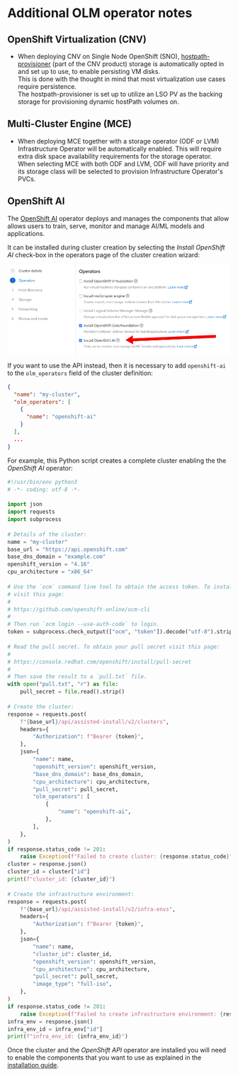 # Additional OLM operator notes

## OpenShift Virtualization (CNV)
- When deploying CNV on Single Node OpenShift (SNO), [hostpath-provisioner](https://github.com/kubevirt/hostpath-provisioner) (part of the CNV product) storage is automatically opted in and set up to use, to enable persisting VM disks.  
This is done with the thought in mind that most virtualization use cases require persistence.  
The hostpath-provisioner is set up to utilize an LSO PV as the backing storage for provisioning dynamic hostPath volumes on.

## Multi-Cluster Engine (MCE)

- When deploying MCE together with a storage operator (ODF or LVM) Infrastructure Operator will be automatically
enabled. This will require extra disk space availability requirements for the storage operator.
When selecting MCE with both ODF and LVM, ODF will have priority and its storage class will be selected to provision Infrastructure Operator's PVCs.

## OpenShift AI

The [OpenShift AI](https://www.redhat.com/en/technologies/cloud-computing/openshift/openshift-ai)
operator deploys and manages the components that allow allows users to train, serve, monitor and
manage AI/ML models and applications.

It can be installed during cluster creation by selecting the _Install OpenShift AI_ check-box in the
operators page of the cluster creation wizard:

![Enabling OpenShift AI in the UI](img/openshift_ai_operator_in_the_ui.png)

If you want to use the API instead, then it is necessary to add `openshift-ai` to the
`olm_operators` field of the cluster definition:

```json
{
  "name": "my-cluster",
  "olm_operators": [
    {
      "name": "openshift-ai"
    }
  ],
  ...
}
```

For example, this Python script creates a complete cluster enabling the the _OpenShift AI_ operator:

```python
#!/usr/bin/env python3
# -*- coding: utf-8 -*-

import json
import requests
import subprocess

# Details of the cluster:
name = "my-cluster"
base_url = "https://api.openshift.com"
base_dns_domain = "example.com"
openshift_version = "4.16"
cpu_architecture = "x86_64"

# Use the `ocm` command line tool to obtain the access token. To install the `ocm` command line tool
# visit this page:
#
# https://github.com/openshift-online/ocm-cli
#
# Then run `ocm login --use-auth-code` to login.
token = subprocess.check_output(["ocm", "token"]).decode("utf-8").strip()

# Read the pull secret. To obtain your pull secret visit this page:
#
# https://console.redhat.com/openshift/install/pull-secret
#
# Then save the result to a `pull.txt` file.
with open("pull.txt", "r") as file:
    pull_secret = file.read().strip()

# Create the cluster:
response = requests.post(
    f"{base_url}/api/assisted-install/v2/clusters",
    headers={
        "Authorization": f"Bearer {token}",
    },
    json={
        "name": name,
        "openshift_version": openshift_version,
        "base_dns_domain": base_dns_domain,
        "cpu_architecture": cpu_architecture,
        "pull_secret": pull_secret,
        "olm_operators": [
            {
                "name": "openshift-ai",
            },
        ],
    },
)
if response.status_code != 201:
    raise Exception(f"Failed to create cluster: {response.status_code}")
cluster = response.json()
cluster_id = cluster["id"]
print(f"cluster_id: {cluster_id}")

# Create the infrastructure environment:
response = requests.post(
    f"{base_url}/api/assisted-install/v2/infra-envs",
    headers={
        "Authorization": f"Bearer {token}",
    },
    json={
        "name": name,
        "cluster_id": cluster_id,
        "openshift_version": openshift_version,
        "cpu_architecture": cpu_architecture,
        "pull_secret": pull_secret,
        "image_type": "full-iso",
    },
)
if response.status_code != 201:
    raise Exception(f"Failed to create infrastructure environment: {response.status_code}")
infra_env = response.json()
infra_env_id = infra_env["id"]
print(f"infra_env_id: {infra_env_id}")
```

Once the cluster and the _OpenShift API_ operator are installed you will need to enable the
components that you want to use as explained in the [installation
guide](https://docs.redhat.com/en/documentation/red_hat_openshift_ai_self-managed/2.13/html/installing_and_uninstalling_openshift_ai_self-managed/installing-and-deploying-openshift-ai_install#installing-and-managing-openshift-ai-components_component-install).
